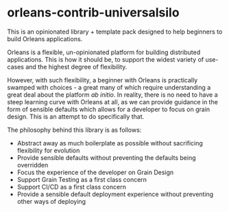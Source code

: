 # orleans-contrib-universalsilo
This is an opinionated library + template pack designed to help beginners to build Orleans applications.

Orleans is a flexible, un-opinionated platform for building distributed applications. This is how it should be, to support the widest variety of use-cases and the highest degree of flexibility.

However, with such flexibility, a beginner with Orleans is practically swamped with choices - a great many of which require understanding a great deal about the platform _ab initio_. In reality, there is no need to have a steep learning curve with Orleans at all, as we can provide guidance in the form of sensible defaults which allows for a developer to focus on grain design. This is an attempt to do specifically that.

The philosophy behind this library is as follows:

* Abstract away as much boilerplate as possible without sacrificing flexibility for evolution
* Provide sensible defaults without preventing the defaults being overridden
* Focus the experience of the developer on Grain Design
* Support Grain Testing as a first class concern
* Support CI/CD as a first class concern
* Provide a sensible default deployment experience without preventing other ways of deploying

